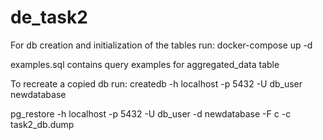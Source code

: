 # de_task2

For db creation and initialization of the tables run:
docker-compose up -d

examples.sql contains query examples for aggregated_data table

To recreate a copied db run:
createdb -h localhost -p 5432 -U db_user newdatabase

pg_restore -h localhost -p 5432 -U db_user -d newdatabase -F c -c task2_db.dump
